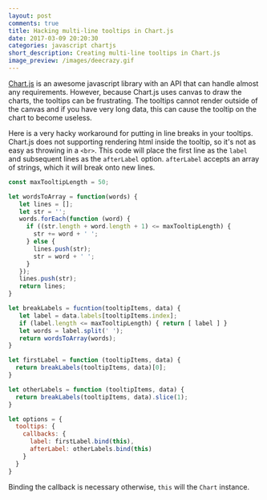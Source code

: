 ```yaml
---
layout: post
comments: true
title: Hacking multi-line tooltips in Chart.js
date: 2017-03-09 20:20:30
categories: javascript chartjs
short_description: Creating multi-line tooltips in Chart.js
image_preview: /images/deecrazy.gif
---
```


[Chart.js](http://www.chartjs.org/) is an awesome javascript library with an API that can handle almost any
requirements. However, because Chart.js uses canvas to draw the charts, the tooltips can be frustrating.
The tooltips cannot render outside of the canvas and if you have very long data, this can cause the tooltip
on the chart to become useless.

Here is a very hacky workaround for putting in line breaks in your tooltips. Chart.js does not supporting
rendering html inside the tooltip, so it's not as easy as throwing in a `<br>`. This code will place the first line as
the `label` and subsequent lines as the `afterLabel` option. `afterLabel` accepts an array of strings, which
it will break onto new lines.

```javascript
const maxTooltipLength = 50;

let wordsToArray = function(words) {
   let lines = [];
   let str = '';
   words.forEach(function (word) {
     if ((str.length + word.length + 1) <= maxTooltipLength) {
       str += word + ' ';
     } else {
       lines.push(str);
       str = word + ' ';
     }
   });
   lines.push(str);
   return lines;
}

let breakLabels = fucntion(tooltipItems, data) {
   let label = data.labels[tooltipItems.index];
   if (label.length <= maxTooltipLength) { return [ label ] }
   let words = label.split(' ');
   return wordsToArray(words);
}

let firstLabel = function (tooltipItems, data) {
  return breakLabels(tooltipItems, data)[0];
}

let otherLabels = function (tooltipItems, data) {
  return breakLabels(tooltipItems, data).slice(1);
}

let options = {
  tooltips: {
    callbacks: {
      label: firstLabel.bind(this),
      afterLabel: otherLabels.bind(this)
    }
  }
}
```

Binding the callback is necessary otherwise, `this` will the `Chart` instance.
